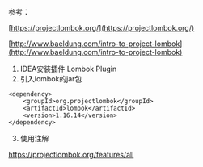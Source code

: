 参考：

[https://projectlombok.org/](https://projectlombok.org/)

[http://www.baeldung.com/intro-to-project-lombok](http://www.baeldung.com/intro-to-project-lombok)



1. IDEA安装插件 Lombok Plugin
2. 引入lombok的jar包

```
<dependency>
    <groupId>org.projectlombok</groupId>
    <artifactId>lombok</artifactId>
    <version>1.16.14</version>
</dependency>
```

3. 使用注解

https://projectlombok.org/features/all





